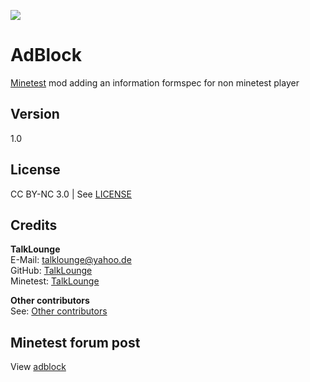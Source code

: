![](https://i.imgur.com/5KS0WVC.gif)
# AdBlock
[Minetest](https://www.minetest.net/ "Link to minetest.net") mod adding an information formspec for non minetest player

## Version
1.0

## License
CC BY-NC 3.0 | See [LICENSE](https://github.com/TalkLounge/adblock/blob/master/LICENSE.md "Link to LICENSE.md")

## Credits
**TalkLounge**  
E-Mail: talklounge@yahoo.de  
GitHub: [TalkLounge](https://github.com/TalkLounge/ "Link to TalkLounge's GitHub account")  
Minetest: [TalkLounge](https://forum.minetest.net/memberlist.php?mode=viewprofile&u=20862 "Link to TalkLounge's Minetest Forum account")

**Other contributors**  
See: [Other contributors](https://github.com/TalkLounge/adblock/graphs/contributors "Link to other contributors")

## Minetest forum post
View [adblock](https://forum.minetest.net/viewtopic.php?t=20196 "Link to adblock post in the minetest forum")

